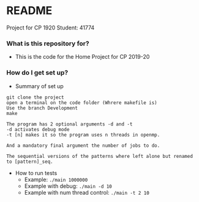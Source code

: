 # README #

Project for CP 1920
Student: 41774

### What is this repository for? ###

* This is the code for the Home Project for CP 2019-20

### How do I get set up? ###

* Summary of set up

```
git clone the project
open a terminal on the code folder (Whrere makefile is)
Use the branch Development
make
```

```
The program has 2 optional arguments -d and -t
-d activates debug mode
-t [n] makes it so the program uses n threads in openmp.

And a mandatory final argument the number of jobs to do.

The sequential versions of the patterns where left alone but renamed to [pattern]_seq.
```

* How to run tests
    * Example: `./main 1000000`
    * Example with debug: `./main -d 10`
    * Example with num thread control: `./main -t 2 10`

